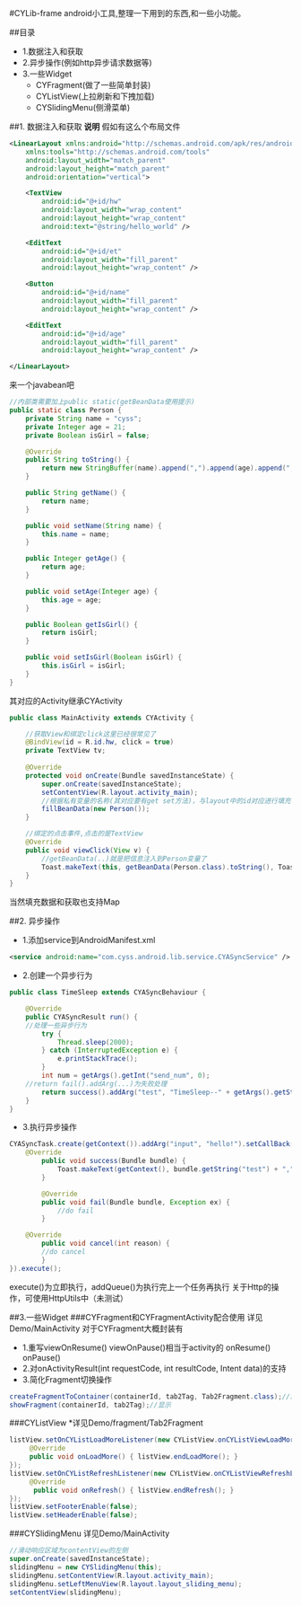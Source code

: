 #CYLib-frame
android小工具,整理一下用到的东西,和一些小功能。

##目录
* 1.数据注入和获取
* 2.异步操作(例如http异步请求数据等)
* 3.一些Widget
	* CYFragment(做了一些简单封装)
	* CYListView(上拉刷新和下拽加载)
	* CYSlidingMenu(侧滑菜单)

##1. 数据注入和获取
**说明**
假如有这么个布局文件
```xml
<LinearLayout xmlns:android="http://schemas.android.com/apk/res/android"
    xmlns:tools="http://schemas.android.com/tools"
    android:layout_width="match_parent"
    android:layout_height="match_parent"
    android:orientation="vertical">

    <TextView
        android:id="@+id/hw"
        android:layout_width="wrap_content"
        android:layout_height="wrap_content"
        android:text="@string/hello_world" />

    <EditText
        android:id="@+id/et"
        android:layout_width="fill_parent"
        android:layout_height="wrap_content" />

    <Button
        android:id="@+id/name"
        android:layout_width="fill_parent"
        android:layout_height="wrap_content" />

    <EditText
        android:id="@+id/age"
        android:layout_width="fill_parent"
        android:layout_height="wrap_content" />

</LinearLayout>

```
来一个javabean吧
```java
//内部类需要加上public static(getBeanData使用提示)
public static class Person {
    private String name = "cyss";
    private Integer age = 21;
    private Boolean isGirl = false;

    @Override
    public String toString() {
        return new StringBuffer(name).append(",").append(age).append(",").append(isGirl).toString();
    }

    public String getName() {
        return name;
    }

    public void setName(String name) {
        this.name = name;
    }

    public Integer getAge() {
        return age;
    }

    public void setAge(Integer age) {
        this.age = age;
    }

    public Boolean getIsGirl() {
        return isGirl;
    }

    public void setIsGirl(Boolean isGirl) {
        this.isGirl = isGirl;
    }
}
```

其对应的Activity继承CYActivity
```java
public class MainActivity extends CYActivity {

    //获取View和绑定click这里已经很常见了
    @BindView(id = R.id.hw, click = true)
    private TextView tv;
    
    @Override
    protected void onCreate(Bundle savedInstanceState) {
        super.onCreate(savedInstanceState);
        setContentView(R.layout.activity_main);
        //根据私有变量的名称(其对应要有get set方法)，与layout中的id对应进行填充
        fillBeanData(new Person());
    }

    //绑定的点击事件,点击的是TextView
    @Override
    public void viewClick(View v) {
        //getBeanData(..)就是把信息注入到Person变量了
        Toast.makeText(this, getBeanData(Person.class).toString(), Toast.LENGTH_LONG).show();
    }
}
```
当然填充数据和获取也支持Map

##2. 异步操作
* 1.添加service到AndroidManifest.xml
```xml
<service android:name="com.cyss.android.lib.service.CYASyncService" />
```
* 2.创建一个异步行为
```java
public class TimeSleep extends CYASyncBehaviour {

    @Override
    public CYASyncResult run() {
	//处理一些异步行为
        try {
            Thread.sleep(2000);
        } catch (InterruptedException e) {
            e.printStackTrace();
        }
        int num = getArgs().getInt("send_num", 0);
	//return fail().addArg(...)为失败处理
        return success().addArg("test", "TimeSleep--" + getArgs().getString("input")).addArg("number", num);
    }
}
```
* 3.执行异步操作
```java
CYASyncTask.create(getContext()).addArg("input", "hello!").setCallBack(new CYASyncCallBack() {
	@Override
        public void success(Bundle bundle) {
            Toast.makeText(getContext(), bundle.getString("test") + "," + bundle.getString("number"), Toast.LENGTH_LONG).show();
        }

        @Override
        public void fail(Bundle bundle, Exception ex) {
            //do fail
        }

	@Override
        public void cancel(int reason) {
	    //do cancel
        }
}).execute();
```

execute()为立即执行，addQueue()为执行完上一个任务再执行
	关于Http的操作，可使用HttpUtils中（未测试）

##3.一些Widget
###CYFragment和CYFragmentActivity配合使用
	详见Demo/MainActivity
	对于CYFragment大概封装有
* 1.重写viewOnResume() viewOnPause()相当于activity的 onResume() onPause()
* 2.对onActivityResult(int requestCode, int resultCode, Intent data)的支持
* 3.简化Fragment切换操作
```java
createFragmentToContainer(containerId, tab2Tag, Tab2Fragment.class);//添加Fragment
showFragment(containerId, tab2Tag);//显示
```

###CYListView
*详见Demo/fragment/Tab2Fragment
```java
listView.setOnCYListLoadMoreListener(new CYListView.onCYListViewLoadMoreListener() {
     @Override
     public void onLoadMore() { listView.endLoadMore(); }
});
listView.setOnCYListRefreshListener(new CYListView.onCYListViewRefreshListener() {
     @Override
      public void onRefresh() { listView.endRefresh(); }
});
listView.setFooterEnable(false);
listView.setHeaderEnable(false);
```

###CYSlidingMenu
详见Demo/MainActivity
```java
//滑动响应区域为contentView的左侧
super.onCreate(savedInstanceState);
slidingMenu = new CYSlidingMenu(this);
slidingMenu.setContentView(R.layout.activity_main);
slidingMenu.setLeftMenuView(R.layout.layout_sliding_menu);
setContentView(slidingMenu);
```